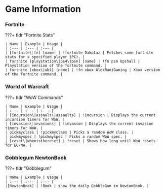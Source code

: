 # Game Information

### Fortnite

???+ tldr "Fortnite Stats"

	| Name | Example | Usage |
	| :--- | :--- | :--- |
	| [fortnite\|fn] [name] | !fortnite Dakotaz | Fetches some fortnite stats for a specified player (PC). |
	| fortnite [playstation\|ps4\|psn] [name] | !fn psn Upshall | Playstation version of the fortnite command. |
	| fortnite [xbox\|xbl] [name] | !fn xbox AlexRamiGaming | Xbox version of the fortnite command. |

### World of Warcraft

???+ tldr "WoW Commands"

	| Name | Example | Usage |
	| :--- | :--- | :--- |
	| [incursion\|assault\|assaults] | !incursion | Displays the current incursion timers for WoW. |
	| [invasion\|invasions] | !invasion | Displays the current invasion timers for WoW. |
	| pickmyclass | !pickmyclass | Picks a random WoW class. |
	| pickmyspec | !pickmyspec | Picks a random WoW spec. |
	| [reset\|whenisthereset] | !reset | Shows how long until WoW resets for EU/NA. |
	
### Gobblegum NewtonBook
	
???+ tldr "Gobblegum"

	| Name | Example | Usage |
	| :--- | :--- | :--- |
	|[NewtonBook] | !Book | show the daily GobbleGum in NewtonBook. |
